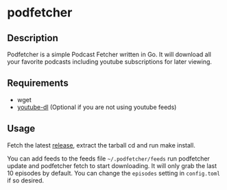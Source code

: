 # podfetcher

## Description

Podfetcher is a simple Podcast Fetcher written in Go. It will download all your favorite podcasts including youtube subscriptions for later viewing.

## Requirements

* wget
* [youtube-dl](https://rg3.github.io/youtube-dl/) (Optional if you are not using youtube feeds)

## Usage

Fetch the latest [release](https://github.com/gregf/podfetcher/releases), extract the tarball cd and run make install.

You can add feeds to the feeds file `~/.podfetcher/feeds` run podfetcher update and podfetcher fetch to start downloading. It will only grab the last 10 episodes by default. You can change the `episodes` setting in `config.toml` if so desired.

